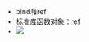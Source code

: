 + bind和ref
+ 标准库函数对象：[ref](https://en.cppreference.com/w/cpp/utility/functional)
+ ![](https://cdn.jsdelivr.net/gh/zweix123/CS-notes@master/resource/Programing-Language/C++/标准类型转换模板及应用.png)
